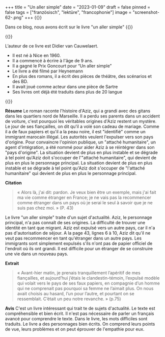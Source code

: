 +++
title = "Un aller simple"
date = "2023-01-09"
draft = false
pinned = false
tags = ["französisch", "lektüre", "francophonie"]
image = "screenshot-62-.png"
+++
{{<lead>}}

Dans ce blog, nous avons écrit sur le livre "un aller simple"
{{</lead>}}

{{<box title="Auteur">}}

L’auteur de ce livre est Didier van Cauwelaert. 

* Il est né à Nice en 1960.
* Il a commencé à écrire à l'âge de 9 ans.
* Il a gagné le Prix Goncourt pour “Un aller simple”
* Le livre a été filmé par Heynemann
* En plus des romans, il a écrit des pièces de théâtre, des scénarios et des BD.
* Il avait joué comme acteur dans une pièce de Sartre
* Ses livres ont déjà été traduits dans plus de 20 langue

{{</box>}}




**Résume**
Le roman raconte l'histoire d'Aziz, qui a grandi avec des gitans dans les quartiers nord de Marseille. Il a perdu ses parents dans un accident de voiture, c'est pourquoi les véritables origines d'Aziz restent un mystère. 
Le jour de ses fiançailles, on dit qu'il a volé son cadeau de mariage. Comme il a de faux papiers et qu'il a la peau noire, il est "identifié" comme un immigrant marocain illégal. Les autorités veulent l'expulser vers son pays d'origine. 
Pour convaincre l'opinion publique, un "attaché humanitaire", un agent d'intégration, a été nommé pour aider Aziz à se réintégrer dans son "pays d'origine". La situation devient de plus en plus instable et se dégrade à tel point qu'Aziz doit s'occuper de l'"attaché humanitaire", qui devient de plus en plus le personnage principal. 
La situation devient de plus en plus instable et se dégrade à tel point qu'Aziz doit s'occuper de "l'attaché humanitaire" qui devient de plus en plus le personnage principal.


**Citation**

>
> « Alors là, j'ai dit: pardon. Je veux bien être un exemple, mais j'ai fait ma vie comme étranger en France; je ne vais pas la recommencer comme étranger dans un pays où je serai le seul à savoir que je ne suis pas chez moi. »
>  (P. 43) 


Le livre "un aller simple" traite d'un sujet d'actualité. Aziz, le personnage principal, n'a pas connaît de ses origines. La difficulté de trouver une identité en tant que migrant. Aziz est expulsé vers un autre pays, car il n'a pas d'autorisation de séjour. A la page 43, lignes 6 à 10, Aziz dit qu'il ne veut pas recommencer en tant qu'étranger dans un autre pays. Les immigrants sont simplement expulsés s'ils n'ont pas de papier officiel de l'endroit où ils ont grandi. Il est difficile pour un étranger de se construire une vie dans un nouveau pays.

**Extrait**

>
> « Avant-hier matin, je prenais tranquillement l’apéritif de mes fiançailles, et
> aujourd’hui j’étais le clandestin-témoin, l’expulsé modèle qui volait vers le
> pays de ses faux papiers, en compagnie d’un homme qui ne comprenait pas
> pourquoi sa femme ne l’aimait plus. On nous avait choisis au hasard, l’un pour
> l’autre, et pourtant on se ressemblait. C’était un peu notre revanche. »
> (p.75)

**Avis**
C'est un livre intéressant qui trait te de sujets d'actualité. Le texte est compréhensible et bien écrit. Il n'est pas nécessaire de parler un français avancé pour comprendre le texte. Dans le livre, les mots difficiles sont traduits. Le livre a des personnages bien écrits. On comprend leurs points de vue, leurs problèmes et on peut éprouver de l'empathie pour eux.